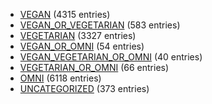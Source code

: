 - [VEGAN](category-lists/vegan) (4315 entries)
- [VEGAN_OR_VEGETARIAN](category-lists/vegan-or-vegetarian) (583 entries)
- [VEGETARIAN](category-lists/vegetarian) (3327 entries)
- [VEGAN_OR_OMNI](category-lists/vegan-or-omni) (54 entries)
- [VEGAN_VEGETARIAN_OR_OMNI](category-lists/vegan-vegetarian-or-omni) (40 entries)
- [VEGETARIAN_OR_OMNI](category-lists/vegetarian-or-omni) (66 entries)
- [OMNI](category-lists/omni) (6118 entries)
- [UNCATEGORIZED](category-lists/uncategorized) (373 entries)
